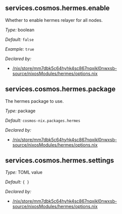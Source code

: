 ## services\.cosmos\.hermes\.enable

Whether to enable hermes relayer for all nodes\.



*Type:*
boolean



*Default:*
` false `



*Example:*
` true `

*Declared by:*
 - [/nix/store/mm7dbk5c64hyhk4sc867nqxikl0nwxsb-source/nixosModules/hermes/options\.nix](file:///nix/store/mm7dbk5c64hyhk4sc867nqxikl0nwxsb-source/nixosModules/hermes/options.nix)



## services\.cosmos\.hermes\.package



The hermes package to use\.



*Type:*
package



*Default:*
` cosmos-nix.packages.hermes `

*Declared by:*
 - [/nix/store/mm7dbk5c64hyhk4sc867nqxikl0nwxsb-source/nixosModules/hermes/options\.nix](file:///nix/store/mm7dbk5c64hyhk4sc867nqxikl0nwxsb-source/nixosModules/hermes/options.nix)



## services\.cosmos\.hermes\.settings



*Type:*
TOML value



*Default:*
` { } `

*Declared by:*
 - [/nix/store/mm7dbk5c64hyhk4sc867nqxikl0nwxsb-source/nixosModules/hermes/options\.nix](file:///nix/store/mm7dbk5c64hyhk4sc867nqxikl0nwxsb-source/nixosModules/hermes/options.nix)


